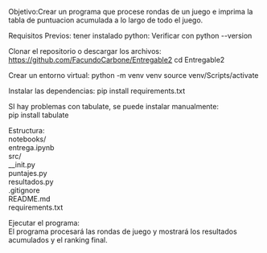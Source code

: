 Objetivo:Crear un programa que procese rondas de un juego e imprima la tabla de puntuacion acumulada a lo largo de todo el juego.

Requisitos Previos: tener instalado python:
   Verificar con python --version

Clonar el repositorio o descargar los archivos:  
https://github.com/FacundoCarbone/Entregable2
cd Entregable2  

Crear un entorno virtual:
   python -m venv venv
   source venv/Scripts/activate

Instalar las dependencias:
   pip install requirements.txt

SI hay problemas con tabulate, se puede instalar manualmente:  
   pip install tabulate  

Estructura:  
notebooks/  
      entrega.ipynb  
src/  
    __init.py  
    puntajes.py  
    resultados.py  
.gitignore  
README.md  
requirements.txt  

Ejecutar el programa:  
   El programa procesará las rondas de juego y mostrará los resultados acumulados y el ranking final.  
